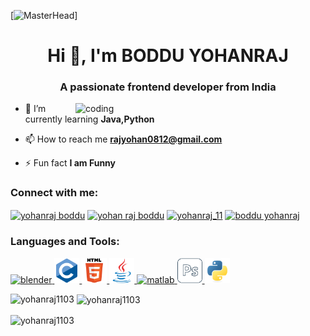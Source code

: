 [![MasterHead](https://3.bp.blogspot.com/-dB6ndKqIAuI/XdWeOASO5AI/AAAAAAAANZA/MSbT9mh6bukxkI-tqnu_GARIZZV5WNVhQCLcBGAsYHQ/s1600/image1.gif)]
<h1 align="center">Hi 👋, I'm BODDU YOHANRAJ</h1>
<h3 align="center">A passionate frontend developer from India</h3>
<img align="right" alt="coding" width="400" src="https://th.bing.com/th/id/OIP.4fNBO_UDYEVxM0E5T2FyJQAAAA?rs=1&pid=ImgDetMain">

- 🌱 I’m currently learning **Java,Python**

- 📫 How to reach me **rajyohan0812@gmail.com**

- ⚡ Fun fact **I am Funny**

<h3 align="left">Connect with me:</h3>
<p align="left">
<a href="https://linkedin.com/in/yohanraj boddu" target="blank"><img align="center" src="https://raw.githubusercontent.com/rahuldkjain/github-profile-readme-generator/master/src/images/icons/Social/linked-in-alt.svg" alt="yohanraj boddu" height="30" width="40" /></a>
<a href="https://fb.com/yohan raj boddu" target="blank"><img align="center" src="https://raw.githubusercontent.com/rahuldkjain/github-profile-readme-generator/master/src/images/icons/Social/facebook.svg" alt="yohan raj boddu" height="30" width="40" /></a>
<a href="https://instagram.com/yohanraj_11" target="blank"><img align="center" src="https://raw.githubusercontent.com/rahuldkjain/github-profile-readme-generator/master/src/images/icons/Social/instagram.svg" alt="yohanraj_11" height="30" width="40" /></a>
<a href="https://www.hackerrank.com/boddu yohanraj" target="blank"><img align="center" src="https://raw.githubusercontent.com/rahuldkjain/github-profile-readme-generator/master/src/images/icons/Social/hackerrank.svg" alt="boddu yohanraj" height="30" width="40" /></a>
</p>

<h3 align="left">Languages and Tools:</h3>
<p align="left"> <a href="https://www.blender.org/" target="_blank" rel="noreferrer"> <img src="https://download.blender.org/branding/community/blender_community_badge_white.svg" alt="blender" width="40" height="40"/> </a> <a href="https://www.cprogramming.com/" target="_blank" rel="noreferrer"> <img src="https://raw.githubusercontent.com/devicons/devicon/master/icons/c/c-original.svg" alt="c" width="40" height="40"/> </a> <a href="https://www.w3.org/html/" target="_blank" rel="noreferrer"> <img src="https://raw.githubusercontent.com/devicons/devicon/master/icons/html5/html5-original-wordmark.svg" alt="html5" width="40" height="40"/> </a> <a href="https://www.java.com" target="_blank" rel="noreferrer"> <img src="https://raw.githubusercontent.com/devicons/devicon/master/icons/java/java-original.svg" alt="java" width="40" height="40"/> </a> <a href="https://www.mathworks.com/" target="_blank" rel="noreferrer"> <img src="https://upload.wikimedia.org/wikipedia/commons/2/21/Matlab_Logo.png" alt="matlab" width="40" height="40"/> </a> <a href="https://www.photoshop.com/en" target="_blank" rel="noreferrer"> <img src="https://raw.githubusercontent.com/devicons/devicon/master/icons/photoshop/photoshop-line.svg" alt="photoshop" width="40" height="40"/> </a> <a href="https://www.python.org" target="_blank" rel="noreferrer"> <img src="https://raw.githubusercontent.com/devicons/devicon/master/icons/python/python-original.svg" alt="python" width="40" height="40"/> </a> </p>

<p><img align="left" src="https://github-readme-stats.vercel.app/api/top-langs?username=yohanraj1103&show_icons=true&locale=en&layout=compact" alt="yohanraj1103" /></p>

<p>&nbsp;<img align="center" src="https://github-readme-stats.vercel.app/api?username=yohanraj1103&show_icons=true&locale=en" alt="yohanraj1103" /></p>

<p><img align="center" src="https://github-readme-streak-stats.herokuapp.com/?user=yohanraj1103&" alt="yohanraj1103" /></p>
